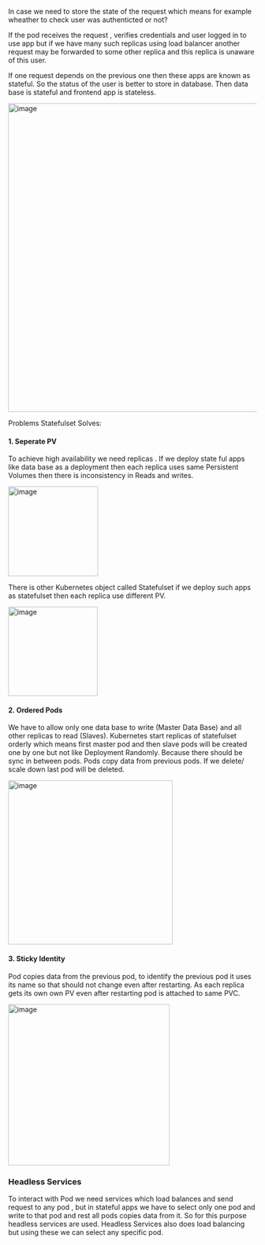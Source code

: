 In case we need to store the state of the request which means for example wheather to check user was authenticted or not?

If the pod receives the request , verifies credentials and user logged in to use app but if we have many such replicas using load balancer another request may be 
forwarded to some other replica and this replica is unaware of this user. 

If one request depends on the previous one then these apps are known as  stateful. So the status of the user is better to store in database.  Then data base is stateful and 
frontend app is stateless. 


<img width="626" alt="image" src="https://github.com/KORLA2/Kubernetes/assets/96729391/8239e298-1356-44fa-8ef3-674d5b171c18">

Problems Statefulset Solves:

#### 1. Seperate PV

To achieve high availability we need replicas . If we deploy state ful apps like data base as a deployment then each replica uses same Persistent Volumes then there is 
inconsistency in Reads and writes.
    
  <img width="182" alt="image" align="center" src="https://github.com/KORLA2/Kubernetes/assets/96729391/a02440d2-685d-4c8e-898c-b4c83f4c978a">


There is other Kubernetes object called Statefulset if we deploy such apps as statefulset then each replica use different PV.

  <img width="181" alt="image"  align="center" src="https://github.com/KORLA2/Kubernetes/assets/96729391/c2ce4e50-02ee-4883-9d4b-dd7cb72a8d95">

 #### 2. Ordered Pods 
 
We have to allow only one data base to write (Master Data Base) and all other replicas to read (Slaves).   Kubernetes start replicas of statefulset orderly which means first master pod and then slave pods will be created one by one  but not like Deployment Randomly. Because there should be sync in between pods. Pods copy data from previous pods. If we delete/ scale down  last pod will be deleted.
   
   <img width="333" alt="image" src="https://github.com/KORLA2/Kubernetes/assets/96729391/3915747a-e227-4a76-aa6c-c1d609fe25df">

#### 3. Sticky Identity

Pod copies data from the previous pod, to identify the previous pod it uses its name so that should not change even after restarting.
As each replica gets its own own PV even after restarting pod is attached to same PVC.

<img width="327" alt="image" src="https://github.com/KORLA2/Kubernetes/assets/96729391/67646c68-cd9f-4c32-9f2a-69df9d61e661">


### Headless Services

To interact with Pod we need services which  load balances and send request to any pod , but in stateful apps we have to select only one pod and write to that pod and 
rest all pods copies data from it. So for this purpose headless services are used. Headless Services also does load balancing but using these we can select any specific pod.




 
     

